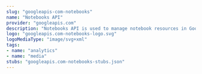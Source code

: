 ```yaml
---
slug: "googleapis-com-notebooks"
name: "Notebooks API"
provider: "googleapis.com"
description: "Notebooks API is used to manage notebook resources in Google Cloud."
logo: "googleapis.com-notebooks-logo.svg"
logoMediaType: "image/svg+xml"
tags:
- name: "analytics"
- name: "media"
stubs: "googleapis.com-notebooks-stubs.json"
---
```


